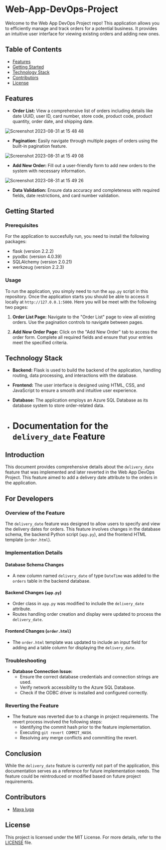 # Web-App-DevOps-Project

Welcome to the Web App DevOps Project repo! This application allows you to efficiently manage and track orders for a potential business. It provides an intuitive user interface for viewing existing orders and adding new ones.

## Table of Contents

- [Features](#features)
- [Getting Started](#getting-started)
- [Technology Stack](#technology-stack)
- [Contributors](#contributors)
- [License](#license)

## Features

- **Order List:** View a comprehensive list of orders including details like date UUID, user ID, card number, store code, product code, product quantity, order date, and shipping date.
  
![Screenshot 2023-08-31 at 15 48 48](https://github.com/maya-a-iuga/Web-App-DevOps-Project/assets/104773240/3a3bae88-9224-4755-bf62-567beb7bf692)

- **Pagination:** Easily navigate through multiple pages of orders using the built-in pagination feature.
  
![Screenshot 2023-08-31 at 15 49 08](https://github.com/maya-a-iuga/Web-App-DevOps-Project/assets/104773240/d92a045d-b568-4695-b2b9-986874b4ed5a)

- **Add New Order:** Fill out a user-friendly form to add new orders to the system with necessary information.
  
![Screenshot 2023-08-31 at 15 49 26](https://github.com/maya-a-iuga/Web-App-DevOps-Project/assets/104773240/83236d79-6212-4fc3-afa3-3cee88354b1a)

- **Data Validation:** Ensure data accuracy and completeness with required fields, date restrictions, and card number validation.

## Getting Started

### Prerequisites

For the application to succesfully run, you need to install the following packages:

- flask (version 2.2.2)
- pyodbc (version 4.0.39)
- SQLAlchemy (version 2.0.21)
- werkzeug (version 2.2.3)

### Usage

To run the application, you simply need to run the `app.py` script in this repository. Once the application starts you should be able to access it locally at `http://127.0.0.1:5000`. Here you will be meet with the following two pages:

1. **Order List Page:** Navigate to the "Order List" page to view all existing orders. Use the pagination controls to navigate between pages.

2. **Add New Order Page:** Click on the "Add New Order" tab to access the order form. Complete all required fields and ensure that your entries meet the specified criteria.

## Technology Stack

- **Backend:** Flask is used to build the backend of the application, handling routing, data processing, and interactions with the database.

- **Frontend:** The user interface is designed using HTML, CSS, and JavaScript to ensure a smooth and intuitive user experience.

- **Database:** The application employs an Azure SQL Database as its database system to store order-related data.
- # Documentation for the `delivery_date` Feature

## Introduction

This document provides comprehensive details about the `delivery_date` feature that was implemented and later reverted in the Web App DevOps Project. This feature aimed to add a delivery date attribute to the orders in the application.

## For Developers

### Overview of the Feature

The `delivery_date` feature was designed to allow users to specify and view the delivery dates for orders. This feature involves changes in the database schema, the backend Python script (`app.py`), and the frontend HTML template (`order.html`).

### Implementation Details

#### Database Schema Changes

- A new column named `delivery_date` of type `DateTime` was added to the `orders` table in the backend database.

#### Backend Changes (`app.py`)

- Order class in `app.py` was modified to include the `delivery_date` attribute.
- Routes handling order creation and display were updated to process the `delivery_date`.

#### Frontend Changes (`order.html`)

- The `order.html` template was updated to include an input field for adding and a table column for displaying the `delivery_date`.


### Troubleshooting

- **Database Connection Issue:**
  - Ensure the correct database credentials and connection strings are used.
  - Verify network accessibility to the Azure SQL Database.
  - Check if the ODBC driver is installed and configured correctly.
### Reverting the Feature

- The feature was reverted due to a change in project requirements. The revert process involved the following steps:
  - Identifying the commit hash prior to the feature implementation.
  - Executing `git revert COMMIT_HASH`.
  - Resolving any merge conflicts and committing the revert.

## Conclusion

While the `delivery_date` feature is currently not part of the application, this documentation serves as a reference for future implementation needs. The feature could be reintroduced or modified based on future project requirements.


## Contributors 

- [Maya Iuga]([https://github.com/yourusername](https://github.com/maya-a-iuga))

## License

This project is licensed under the MIT License. For more details, refer to the [LICENSE](LICENSE) file.
